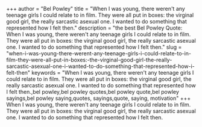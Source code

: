 +++
author = "Bel Powley"
title = "When I was young, there weren't any teenage girls I could relate to in film. They were all put in boxes: the virginal good girl, the really sarcastic asexual one. I wanted to do something that represented how I felt then."
description = "the best Bel Powley Quote: When I was young, there weren't any teenage girls I could relate to in film. They were all put in boxes: the virginal good girl, the really sarcastic asexual one. I wanted to do something that represented how I felt then."
slug = "when-i-was-young-there-werent-any-teenage-girls-i-could-relate-to-in-film-they-were-all-put-in-boxes:-the-virginal-good-girl-the-really-sarcastic-asexual-one-i-wanted-to-do-something-that-represented-how-i-felt-then"
keywords = "When I was young, there weren't any teenage girls I could relate to in film. They were all put in boxes: the virginal good girl, the really sarcastic asexual one. I wanted to do something that represented how I felt then.,bel powley,bel powley quotes,bel powley quote,bel powley sayings,bel powley saying,quotes, sayings,quote, saying, motivation"
+++
When I was young, there weren't any teenage girls I could relate to in film. They were all put in boxes: the virginal good girl, the really sarcastic asexual one. I wanted to do something that represented how I felt then.
